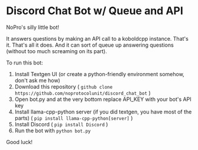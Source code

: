 # Discord Chat Bot w/ Queue and API

NoPro's silly little bot! 

It answers questions by making an API call to a koboldcpp instance. That's it. That's all it does. And it can sort of queue up answering questions (without too much screaming on its part).

To run this bot:

1. Install Textgen UI (or create a python-friendly environment somehow, don't ask me how)
2. Download this repository ( `github clone https://github.com/noprotocolunit/discord_chat_bot` )
3. Open bot.py and at the very bottom replace API_KEY with your bot's API key
4. Install llama-cpp-python server (if you did textgen, you have most of the parts) ( `pip install llama-cpp-python[server]` )
5. Install Discord ( `pip install Discord` )
6. Run the bot with `python bot.py`

Good luck!
